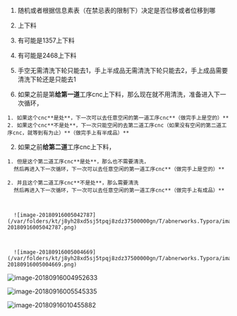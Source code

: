 1. 随机或者根据信息素表（在禁忌表的限制下）决定是否位移或者位移到哪

2. 上下料

  1. 有可能是1357上下料 
  2. 有可能是2468上下料

3. 手空无需清洗下轮只能去1，手上半成品无需清洗下轮只能去2，手上成品需要清洗下轮还是只能去1

  1. 如果之前是第**给第一道**工序cnc上下料，那么现在就不用清洗，准备进入下一次循环，

    1. 如果这个cnc**是处**，下一次可以去任意空闲的第一道工序cnc**（做完手上是空的）**
    2. 如果这个cnc**不是处**，下一次只能空闲的去第二道工序cnc（如果没有空闲的第二道工序cnc，就等到有为止）**（做完手上有半成品）**

  2. 如果之前**给第二道**工序cnc上下料，

    1. 但是这个第二道工序cnc**是处**，那么也不需要清洗，
      然后再进入下一次循环，下一次可以去任意空闲的第一道工序cnc**（做完手上是空的）**

    2. 并且这个第二道工序cnc**不是处**，那么需要清洗
      然后再进入下一次循环，下一次可以去任意空闲的第一道工序cnc**（做完手上有成品）**



      ![image-20180916005042787](/var/folders/kt/j8yh28xd5sj5tpqj8zdz37500000gn/T/abnerworks.Typora/image-20180916005042787.png)



      ![image-20180916005004669](/var/folders/kt/j8yh28xd5sj5tpqj8zdz37500000gn/T/abnerworks.Typora/image-20180916005004669.png)



![image-20180916004952633](/var/folders/kt/j8yh28xd5sj5tpqj8zdz37500000gn/T/abnerworks.Typora/image-20180916004952633.png)

![image-20180916005545335](/var/folders/kt/j8yh28xd5sj5tpqj8zdz37500000gn/T/abnerworks.Typora/image-20180916010518025.png)



![image-20180916010455882](/var/folders/kt/j8yh28xd5sj5tpqj8zdz37500000gn/T/abnerworks.Typora/image-20180916010555955.png)
